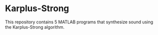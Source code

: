 # Karplus-Strong

This repository contains 5 MATLAB programs that synthesize sound using the Karplus-Strong algorithm.
